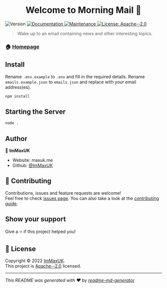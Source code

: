 <h1 align="center">Welcome to Morning Mail 👋</h1>
<p>
  <img alt="Version" src="https://img.shields.io/badge/version-1.0-blue.svg?cacheSeconds=2592000" />
  <a href="https://github.com/ImMaxUK/Morning-Mail#readme" target="_blank">
    <img alt="Documentation" src="https://img.shields.io/badge/documentation-yes-brightgreen.svg" />
  </a>
  <a href="https://github.com/ImMaxUK/Morning-Mail/graphs/commit-activity" target="_blank">
    <img alt="Maintenance" src="https://img.shields.io/badge/Maintained%3F-yes-green.svg" />
  </a>
  <a href="https://github.com/ImMaxUK/Morning-Mail/blob/master/LICENSE" target="_blank">
    <img alt="License: Apache--2.0" src="https://img.shields.io/github/license/ImMaxUK/Morning Mail" />
  </a>
</p>

> Wake up to an email containing news and other interesting topics.

### 🏠 [Homepage](https://github.com/ImMaxUK/Morning-Mail#readme)

## Install

Rename `.env.example` to `.env` and fill in the required details.
Rename `emails.example.json` to `emails.json` and replace with your email address(es).


```sh
npm install
```

## Starting the Server

```sh
node .
```

## Author

👤 **ImMaxUK**

* Website: maxuk.me
* Github: [@ImMaxUK](https://github.com/ImMaxUK)

## 🤝 Contributing

Contributions, issues and feature requests are welcome!<br />Feel free to check [issues page](https://github.com/ImMaxUK/Morning-Mail/issues). You can also take a look at the [contributing guide](https://github.com/ImMaxUK/Morning-Mail/blob/master/CONTRIBUTING.md).

## Show your support

Give a ⭐️ if this project helped you!

## 📝 License

Copyright © 2022 [ImMaxUK](https://github.com/ImMaxUK).<br />
This project is [Apache--2.0](https://github.com/ImMaxUK/Morning-Mail/blob/master/LICENSE) licensed.

***
_This README was generated with ❤️ by [readme-md-generator](https://github.com/kefranabg/readme-md-generator)_
